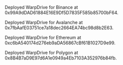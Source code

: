 Deployed WarpDrive for Binance at 0x99A9dDAD61884E16E9Df5D7835F585b85700bF64.

Deployed WarpDrive for Avalanche at 0x7fbAafE03751ce7a18dec2664EA74bc98d8b2E63.

Deployed WarpDrive for Ethereum at 0xc6bA540174d276eb9aDA56867cBf61B1027D9e99.

Deployed WarpDrive for Polygon at 0x8B4B7aD9E97d6A1e0949a4Eb7103A352976b84fb.
